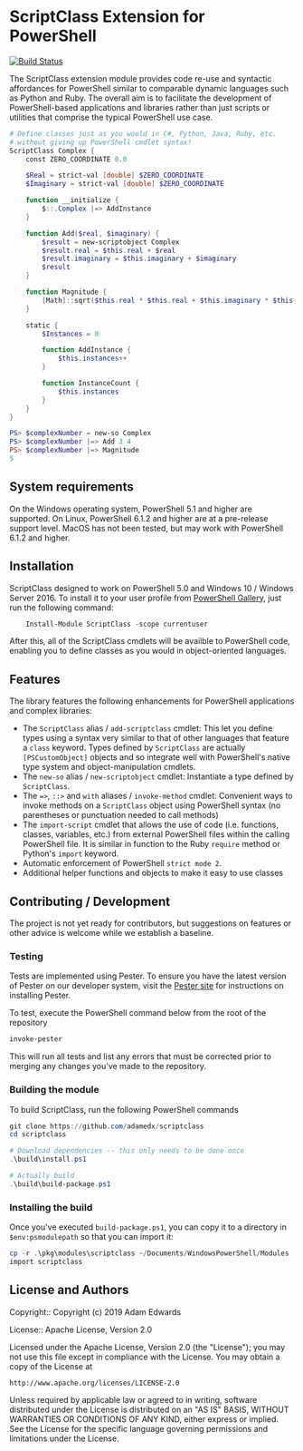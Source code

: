 ScriptClass Extension for PowerShell
====================================

[![Build Status](https://adamedx.visualstudio.com/AutoGraphPS/_apis/build/status/adamedx.scriptclass?branchName=master)](https://adamedx.visualstudio.com/AutoGraphPS/_build/latest?definitionId=2&branchName=master)

The ScriptClass extension module provides code re-use and syntactic affordances for PowerShell similar to comparable dynamic languages such as Python and Ruby. The overall aim is to facilitate the development of PowerShell-based applications and libraries rather than just scripts or utilities that comprise the typical PowerShell use case.

```powershell
# Define classes just as you would in C#, Python, Java, Ruby, etc.
# without giving up PowerShell cmdlet syntax!
ScriptClass Complex {
    const ZERO_COORDINATE 0.0

    $Real = strict-val [double] $ZERO_COORDINATE
    $Imaginary = strict-val [double] $ZERO_COORDINATE

    function __initialize {
        $::.Complex |=> AddInstance
    }

    function Add($real, $imaginary) {
        $result = new-scriptobject Complex
        $result.real = $this.real + $real
        $result.imaginary = $this.imaginary + $imaginary
        $result
    }

    function Magnitude {
        [Math]::sqrt($this.real * $this.real + $this.imaginary * $this.imaginary)
    }

    static {
        $Instances = 0

        function AddInstance {
            $this.instances++
        }

        function InstanceCount {
            $this.instances
        }
    }
}

PS> $complexNumber = new-so Complex
PS> $complexNumber |=> Add 3 4
PS> $complexNumber |=> Magnitude
5
```

## System requirements

On the Windows operating system, PowerShell 5.1 and higher are supported. On Linux, PowerShell 6.1.2 and higher are at a pre-release support level. MacOS has not been tested, but may work with PowerShell 6.1.2 and higher.

## Installation

ScriptClass designed to work on PowerShell 5.0 and Windows 10 / Windows Server 2016. To install it to your user profile from [PowerShell Gallery](https://www.powershellgallery.com/), just run the following command:

```powershell
    Install-Module ScriptClass -scope currentuser
```

After this, all of the ScriptClass cmdlets will be availble to PowerShell code, enabling you to define classes as you would in object-oriented languages.

## Features
The library features the following enhancements for PowerShell applications and complex libraries:

* The `ScriptClass` alias / `add-scriptclass` cmdlet: This let you define types using a syntax very similar to that of other languages that feature a `class` keyword. Types defined by `ScriptClass` are actually `[PSCustomObject]` objects and so integrate well with PowerShell's native type system and object-manipulation cmdlets.
* The `new-so` alias / `new-scriptobject` cmdlet: Instantiate a type defined by `ScriptClass`.
* The `=>`, `::>` and `with` aliases / `invoke-method` cmdlet: Convenient ways to invoke methods on a `ScriptClass` object using PowerShell syntax (no parentheses or punctuation needed to call methods)
* The `import-script` cmdlet that allows the use of code (i.e. functions, classes, variables, etc.) from external PowerShell files within the calling PowerShell file. It is similar in function to the Ruby `require` method or Python's `import` keyword.
* Automatic enforcement of PowerShell `strict mode 2`.
* Additional helper functions and objects to make it easy to use classes

## Contributing / Development
The project is not yet ready for contributors, but suggestions on features or other advice is welcome while we establish a baseline.

### Testing

Tests are implemented using Pester. To ensure you have the latest version of Pester on our developer system, visit the [Pester site](https://github.com/pester/Pester) for instructions on installing Pester.

To test, execute the PowerShell command below from the root of the repository

```powershell
invoke-pester
```

This will run all tests and list any errors that must be corrected prior to merging any changes you've made to the repository.

### Building the module

To build ScriptClass, run the following PowerShell commands

```powershell
git clone https://github.com/adamedx/scriptclass
cd scriptclass

# Download dependencies -- this only needs to be done once
.\build\install.ps1

# Actually build
.\build\build-package.ps1
```

### Installing the build

Once you've executed `build-package.ps1`, you can copy it to a directory in `$env:psmodulepath` so that you can import it:

```powershell
cp -r .\pkg\modules\scriptclass ~/Documents/WindowsPowerShell/Modules
import scriptclass
```

License and Authors
-------------------
Copyright:: Copyright (c) 2019 Adam Edwards

License:: Apache License, Version 2.0

Licensed under the Apache License, Version 2.0 (the "License");
you may not use this file except in compliance with the License.
You may obtain a copy of the License at

    http://www.apache.org/licenses/LICENSE-2.0

Unless required by applicable law or agreed to in writing, software
distributed under the License is distributed on an "AS IS" BASIS,
WITHOUT WARRANTIES OR CONDITIONS OF ANY KIND, either express or implied.
See the License for the specific language governing permissions and
limitations under the License.

